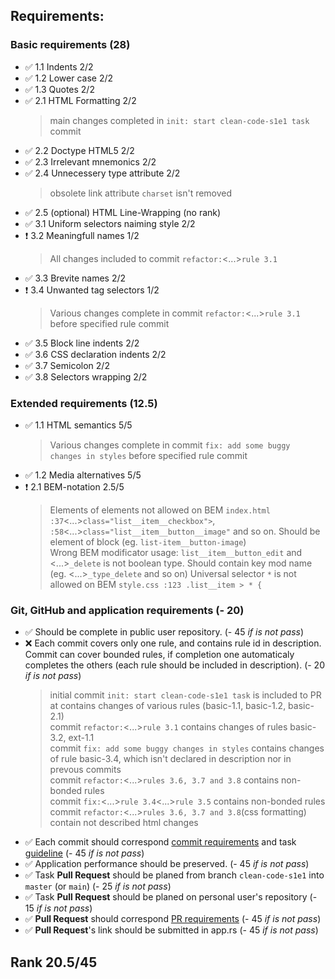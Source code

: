 ## Requirements:

<!--  complete: &#09989;
      incomplete: &#10071;
      unperform: &#10060;
      note: &#08505;
      ## Unperformed and incomplete items:
-->

### Basic requirements (**28**)
  - &#09989; 1.1 Indents 2/2
  - &#09989; 1.2 Lower case 2/2
  - &#09989; 1.3 Quotes 2/2
  - &#09989; 2.1 HTML Formatting 2/2
    > main changes completed in `init: start clean-code-s1e1 task` commit
  - &#09989; 2.2 Doctype HTML5 2/2
  - &#09989; 2.3 Irrelevant mnemonics 2/2
  - &#09989; 2.4 Unnecessery type attribute 2/2
    > obsolete link attribute `charset` isn't removed
  - &#09989; 2.5 (optional) HTML Line-Wrapping (no rank)
  - &#09989; 3.1 Uniform selectors naiming style 2/2
  - &#10071; 3.2 Meaningfull names 1/2
    > All changes included to commit `refactor:`<...>`rule 3.1`
  - &#09989; 3.3 Brevite names 2/2
  - &#10071; 3.4 Unwanted tag selectors 1/2
    > Various changes complete in commit `refactor:`<...>`rule 3.1` before specified rule commit  
  - &#09989; 3.5 Block line indents 2/2
  - &#09989; 3.6 CSS declaration indents 2/2
  - &#09989; 3.7 Semicolon 2/2
  - &#09989; 3.8 Selectors wrapping 2/2

### Extended requirements (**12.5**)
  - &#09989; 1.1 HTML semantics 5/5
    > Various changes complete in commit `fix: add some buggy changes in styles` before specified rule commit  
  - &#09989; 1.2 Media alternatives 5/5
  - &#10071; 2.1 BEM-notation 2.5/5
    > Elements of elements not allowed on BEM `index.html :37`<...>`class="list__item__checkbox">`, `:58`<...>`class="list__item__button__image"` and so on. Should be element of block (eg. `list-item__button-image`)  
    > Wrong BEM modificator usage: `list__item__button_edit` and <...>`_delete` is not boolean type. Should contain key mod name (eg. <...>`_type_delete` and so on)
    > Universal selector `*` is not allowed on BEM `style.css :123 .list__item > * {`

### Git, GitHub and application requirements (**- 20**)
  - &#09989; Should be complete in public user repository. (- 45 *if is not pass*)
  - &#10060; Each commit covers only one rule, and contains rule id in description. Commit can cover bounded rules, if completion one automaticaly completes the others (each rule should be included in description). (- 20 *if is not pass*)
    > initial commit `init: start clean-code-s1e1 task` is included to PR at contains changes of various rules (basic-1.1, basic-1.2, basic-2.1)  
    > commit `refactor:`<...>`rule 3.1` contains changes of rules basic-3.2, ext-1.1  
    > commit `fix: add some buggy changes in styles` contains changes of rule basic-3.4, which isn't declared in description nor in prevous commits   
    > commit `refactor:`<...>`rules 3.6, 3.7 and 3.8` contains non-bonded rules  
    > commit `fix:`<...>`rule 3.4`<...>`rule 3.5` contains non-bonded rules  
    > commit `refactor:`<...>`rules 3.6, 3.7 and 3.8`(css formatting) contain not described html changes  
  - &#09989; Each commit should correspond [commit requirements](https://docs.rs.school/#/git-convention?id=%d0%a2%d1%80%d0%b5%d0%b1%d0%be%d0%b2%d0%b0%d0%bd%d0%b8%d1%8f-%d0%ba-%d0%b8%d0%bc%d0%b5%d0%bd%d0%b0%d0%bc-%d0%ba%d0%be%d0%bc%d0%bc%d0%b8%d1%82%d0%be%d0%b2) and task [guideline](https://github.com/rolling-scopes-school/tasks/blob/master/stage1/modules/clean-code/clean-code-s1e1.md#%D1%80%D0%B5%D0%BA%D0%BE%D0%BC%D0%B5%D0%BD%D0%B4%D0%B0%D1%86%D0%B8%D0%B8) (- 45 *if is not pass*)
  - &#09989; Application performance should be preserved. (- 45 *if is not pass*)
  - &#09989; Task **Pull Request** should be planed from branch `clean-code-s1e1` into `master` (or `main`) (- 25 *if is not pass*)
  - &#09989; Task **Pull Request** should be planed on personal user's repository (- 15 *if is not pass*)
  - &#09989; **Pull Request** should correspond [PR requirements](https://docs.rs.school/#/pull-request-review-process?id=%d0%a2%d1%80%d0%b5%d0%b1%d0%be%d0%b2%d0%b0%d0%bd%d0%b8%d1%8f-%d0%ba-pull-request-pr) (- 45 *if is not pass*)
  - &#09989; **Pull Request**'s link should be submitted in app.rs (- 45 *if is not pass*)

## Rank 20.5/45

<!--
## Note:
    - If you fix some of issues, please contact me at [telegram](https://t.me/nduchin) or [discord](https://discordapp.com/users/nduchin)
    - Full review you can find at [Github](https://github.com/nduchin/RSSchool-cross-check)
-->